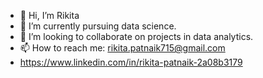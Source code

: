 - 👋 Hi, I’m Rikita
- 👀 I’m currently pursuing data science.
- 🌱 I’m looking to collaborate on projects in data analytics.
- 📫 How to reach me: rikita.patnaik715@gmail.com
- https://www.linkedin.com/in/rikita-patnaik-2a08b3179
<!---
RIKI603/RIKI603 is a ✨ special ✨ repository because its `README.md` (this file) appears on your GitHub profile.
You can click the Preview link to take a look at your changes.
--->
